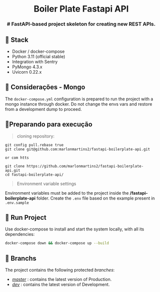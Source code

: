 
<h1 align="center">Boiler Plate Fastapi API</h1>

<h3 align="center">
  # FastAPI-based project skeleton for creating new REST APIs.
</h3>

## :rocket: Stack

- Docker / docker-compose
- Python 3.11 (official stable)
- Integration with Sentry
- PyMongo 4.3.x
- Uvicorn 0.22.x

## :train2: Considerações - Mongo

The `docker-compose.yml` configuration is prepared to run the
project with a mongo instance through docker. Do not change the envs
vars and restore from a development dump to proceed.

## 🏃Preparando para execução

> cloning repository:

```shell
git config pull.rebase true
git clone git@github.com:marlonmartins2/fastapi-boilerplate-api.git

or com htts

git clone https://github.com/marlonmartins2/fastapi-boilerplate-api.git
cd fastapi-boilerplate-api/
```

> Environment variable settings

Environment variables must be added to the project inside the **/fastapi-boilerplate-api** folder. Create the `.env` file based on the example present in `.env.sample`

## :train2: Run Project

Use docker-compose to install and start the system locally, with all its dependencies:

```bash
docker-compose down && docker-compose up --build
```

## :evergreen_tree: Branchs

The project contains the following protected _branches_:

- [_master_](https://github.com/marlonmartins2/fastapi-boilerplate-api/tree/master) : contains the latest version of Production.
- [_dev_](https://github.com/marlonmartins2/fastapi-boilerplate-api/tree/dev) : contains the latest version of Development.
